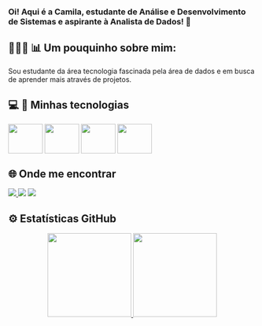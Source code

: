 ### Oi! Aqui é a Camila, estudante de Análise e Desenvolvimento de Sistemas e aspirante à Analista de Dados! 👋

## 👩🏻‍💻 📊 Um pouquinho sobre mim:
<div>
   <p> Sou estudante da área tecnologia fascinada pela área de dados e em busca de aprender mais através de projetos.
   </p>
</div>

## 💻 🚀 Minhas tecnologias

<div style="display: inline_block">

   <img align="center" height="60" width="70" src="https://cdn.jsdelivr.net/gh/devicons/devicon/icons/python/python-original.svg" />
    
   <img align="center" height="60" width="70" src="https://cdn.jsdelivr.net/gh/devicons/devicon/icons/mysql/mysql-original-wordmark.svg" />

   <img align="center" height="60" width="70" src="https://cdn.jsdelivr.net/gh/devicons/devicon/icons/pandas/pandas-original-wordmark.svg" />
          
   <img align="center" height="60" width="70" src="https://cdn.jsdelivr.net/gh/devicons/devicon/icons/numpy/numpy-original-wordmark.svg" />                
</div>

## 🌐 Onde me encontrar
  
<div> 
   <a href="mailto:camilaalvesf2014@gmail.com"><img src=https://img.shields.io/badge/Gmail-D14836?style=for-the-badge&logo=gmail&logoColor=white>
  <a href="https://medium.com/@camilaalves_5292" target="_blank"><img src="https://img.shields.io/badge/Medium-12100E?style=for-the-badge&logo=medium&logoColor=white" target="_blank"></a>
  <a href="https://www.linkedin.com/in/camila-alves-ferreira-91b502168/" target="_blank"><img src="https://img.shields.io/badge/-LinkedIn-%230077B5?style=for-the-badge&logo=linkedin&logoColor=white" target="_blank"></a> 
</div>

## ⚙️ Estatísticas GitHub

<div align="center">
  <a href="https://github.com/camila-alves-ferreira">
  <img height="170em" src="https://github-readme-stats-sigma-five.vercel.app/api?username=camila-alves-ferreira&show_icons=true&theme=dark&include_all_commits=true&count_private=true"/>
  <img height="170em" src="https://github-readme-statssigma-five.vercel.app/api/top-langs/?username=camila-alves-ferreira&layout=compact&langs_count=7&theme=dark"/>
</div>
